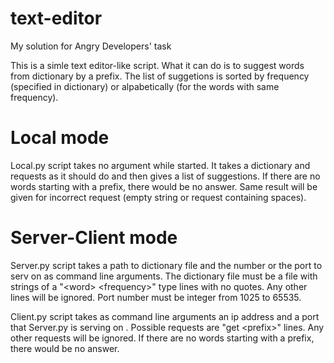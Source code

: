 # text-editor
My solution for Angry Developers' task

This is a simle text editor-like script. What it can do is to suggest words from dictionary by a prefix. The list of suggetions is sorted by frequency (specified in dictionary) or alpabetically (for the words with same frequency).

# Local mode

Local.py script takes no argument while started. It takes a dictionary and requests as it should do and then gives a list of suggestions. If there are no words starting with a prefix, there would be no answer. Same result will be given for incorrect request (empty string or request containing spaces).

# Server-Client mode

Server.py script takes a path to dictionary file and the number or the port to serv on as command line arguments.
The dictionary file must be a file with strings of a "&lt;word&gt; &lt;frequency&gt;" type lines with no quotes. Any other lines will be ignored.
Port number must be integer from 1025 to 65535.

Client.py script takes as command line arguments an ip address and a port that Server.py is serving on .
Possible requests are "get &lt;prefix&gt;" lines. Any other requests will be ignored.
If there are no words starting with a prefix, there would be no answer.
